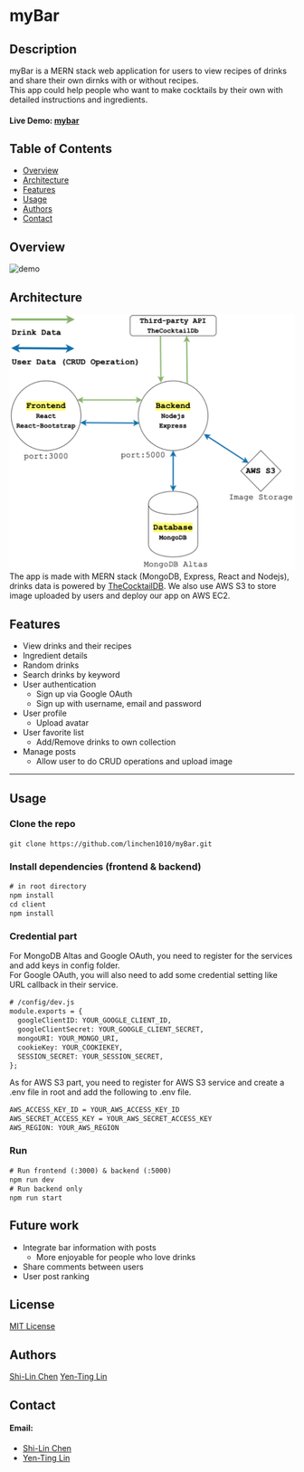 # myBar

## Description

myBar is a MERN stack web application for users to view recipes of drinks and share their own dirnks with or without recipes.\
This app could help people who want to make cocktails by their own with detailed instructions and ingredients.

#### Live Demo: [mybar](http://ec2-52-53-165-181.us-west-1.compute.amazonaws.com/)

## Table of Contents

- [Overview](#overview)
- [Architecture](#architecture)
- [Features](#features)
- [Usage](#usage)
- [Authors](#authors)
- [Contact](#contact)

## Overview

![demo](/image/demo.gif)

## Architecture

![overview](/image/overview.png)
The app is made with MERN stack (MongoDB, Express, React and Nodejs), drinks data is powered by [TheCocktailDB](https://www.thecocktaildb.com/api.php). We also use AWS S3 to store image uploaded by users and deploy our app on AWS EC2.

## Features

- View drinks and their recipes
- Ingredient details
- Random drinks
- Search drinks by keyword
- User authentication
  - Sign up via Google OAuth
  - Sign up with username, email and password
- User profile
  - Upload avatar
- User favorite list
  - Add/Remove drinks to own collection
- Manage posts
  - Allow user to do CRUD operations and upload image

---

## Usage

### Clone the repo

```
git clone https://github.com/linchen1010/myBar.git
```

### Install dependencies (frontend & backend)

```
# in root directory
npm install
cd client
npm install
```

### Credential part

For MongoDB Altas and Google OAuth, you need to register for the services and add keys in config folder.\
For Google OAuth, you will also need to add some credential setting like URL callback in their service.

```
# /config/dev.js
module.exports = {
  googleClientID: YOUR_GOOGLE_CLIENT_ID,
  googleClientSecret: YOUR_GOOGLE_CLIENT_SECRET,
  mongoURI: YOUR_MONGO_URI,
  cookieKey: YOUR_COOKIEKEY,
  SESSION_SECRET: YOUR_SESSION_SECRET,
};

```

As for AWS S3 part, you need to register for AWS S3 service and create a .env file in root and add the following to .env file.

```
AWS_ACCESS_KEY_ID = YOUR_AWS_ACCESS_KEY_ID
AWS_SECRET_ACCESS_KEY = YOUR_AWS_SECRET_ACCESS_KEY
AWS_REGION: YOUR_AWS_REGION
```

### Run

```
# Run frontend (:3000) & backend (:5000)
npm run dev
# Run backend only
npm run start
```

## Future work

- Integrate bar information with posts
  - More enjoyable for people who love drinks
- Share comments between users
- User post ranking

## License

[MIT License](LICENSE)

## Authors

[Shi-Lin Chen](https://github.com/linchen1010)
[Yen-Ting Lin](https://github.com/linyenting365)

## Contact

#### Email:

- [Shi-Lin Chen](shilinch@usc.edu)
- [Yen-Ting Lin](ylin2150@usc.edu)
